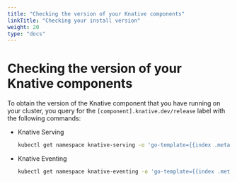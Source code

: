 ```yaml
---
title: "Checking the version of your Knative components"
linkTitle: "Checking your install version"
weight: 20
type: "docs"
---
```


# Checking the version of your Knative components

To obtain the version of the Knative component that you have running on your cluster, you query for the
`[component].knative.dev/release` label with the following commands:

* Knative Serving

  ```bash
  kubectl get namespace knative-serving -o 'go-template={{index .metadata.labels "serving.knative.dev/release"}}'
  ```

* Knative Eventing

  ```bash
  kubectl get namespace knative-eventing -o 'go-template={{index .metadata.labels "eventing.knative.dev/release"}}'
  ```
